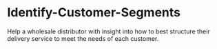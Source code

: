 # Identify-Customer-Segments
Help a wholesale distributor with insight into how to best structure their delivery service to meet the needs of each customer.
